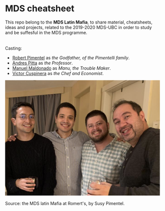 # MDS cheatsheet

This repo belong to the __MDS Latin Mafia__, to share material, cheatsheets, ideas and projects, related to the 2019-2020 MDS-UBC in order to study and be suffesful in the MDS programme.  
<br>
<br>
Casting:  

- [Robert Pimentel](https://github.com/robilizando) as *the Godfather, of the Pimentelli family*.  
- [Andres Pitta](https://github.com/AndresPitta) as *the Professor*.  
- [Manuel Maldonado](https://github.com/manu2856) as *Manu, the Trouble Maker*.  
- [Victor Cuspinera](https://github.com/vcuspinera) as *the Chef and Economist*.   
  
![](imgs/latin_mafia_201911.png)

Source: the MDS latin Mafia at Romert's, by Susy Pimentel.
